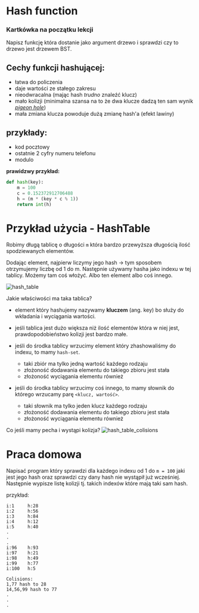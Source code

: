 # Hash function

### Kartkówka na początku lekcji
Napisz funkcję która dostanie jako argument drzewo i sprawdzi czy to drzewo jest drzewem BST.

## Cechy funkcji hashującej:
- łatwa do policzenia
- daje wartości ze stałego zakresu
- nieodwracalna (mając hash *trudno* znaleźć klucz)
- mało kolizji (minimalna szansa na to że dwa klucze dadzą ten sam wynik *[pigeon hole](https://en.wikipedia.org/wiki/Pigeonhole_principle)*) 
- mała zmiana klucza powoduje dużą zmianę hash'a (efekt lawiny)

## przykłady:
- kod pocztowy
- ostatnie 2 cyfry numeru telefonu
- modulo

**prawidzwy przykład:**
```python
def hash(key):
    m = 100
    c = 0.152372912706488
    h = (m * (key * c % 1))
    return int(h)
```

# Przykład użycia - HashTable
Robimy długą tablicę o długości `m` która bardzo przewyższa długością ilość spodziewanych elementów.

Dodając element, najpierw liczymy jego hash → tym sposobem otrzymujemy liczbę od 1 do m. Następnie
używamy hasha jako indexu w tej tablicy. Możemy tam coś włożyć. Albo ten element albo coś innego.

![hash_table](https://upload.wikimedia.org/wikipedia/commons/thumb/7/7d/Hash_table_3_1_1_0_1_0_0_SP.svg/1200px-Hash_table_3_1_1_0_1_0_0_SP.svg.png)

Jakie właściwości ma taka tablica?
- element który hashujemy nazywamy **kluczem** (ang. key) bo służy do wkładania i wyciągania wartości.
- jeśli tablica jest dużo większa niż ilość elementów która w niej jest, prawdopodobieństwo kolizji jest bardzo małe.
- jeśli do środka tablicy wrzucimy element który zhashowaliśmy do indexu, to mamy `hash-set`.
    - taki zbiór ma tylko jedną wartość każdego rodzaju
    - złożoność dodawania elementu do takiego zbioru jest stała
    - złożoność wyciągania elementu również

- jeśli do środka tablicy wrzucimy coś innego, to mamy słownik do którego wrzucamy parę `<klucz, wartość>`.
    - taki słownik ma tylko jeden klucz każdego rodzaju
    - złożoność dodawania elementu do takiego zbioru jest stała
    - złożoność wyciągania elementu również


Co jeśli mamy pecha i wystąpi kolizja?
![hash_table_colisions](https://www.jsmount.com/wp-content/uploads/2021/02/hash-table-structure.png)




# Praca domowa
Napisać program który sprawdzi dla każdego indexu od 1 do `m = 100` jaki jest jego hash
oraz sprawdzi czy dany hash nie wystąpił już wcześniej. Następnie wypisze listę kolizji
tj. takich indexów które mają taki sam hash.

przykład:
```
i:1     h:28
i:2     h:56
i:3     h:84
i:4     h:12
i:5     h:40
.
.
.
i:96    h:93
i:97    h:21
i:98    h:49
i:99    h:77
i:100   h:5

Colisions:
1,77 hash to 28
14,56,99 hash to 77
.
.
.
```